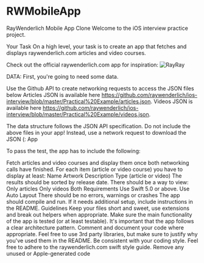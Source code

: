 # RWMobileApp
RayWenderlich Mobile App Clone
Welcome to the iOS interview practice project.

Your Task
On a high level, your task is to create an app that fetches and displays raywenderlich.com articles and video courses.

Check out the official raywenderlich.com app for inspiration:
![RayRay](https://user-images.githubusercontent.com/60821645/154925974-00171c7e-d794-4519-a33d-7a2dd1f780fa.png)

DATA:
First, you're going to need some data.

Use the Github API to create networking requests to access the JSON files below
Articles JSON is available here https://github.com/raywenderlich/ios-interview/blob/master/Practical%20Example/articles.json.
Videos JSON is available here https://github.com/raywenderlich/ios-interview/blob/master/Practical%20Example/videos.json.

The data structure follows the JSON API specification.
Do not include the above files in your app! Instead, use a network request to download the JSON (:
App

To pass the test, the app has to include the following:

Fetch articles and video courses and display them once both networking calls have finished.
For each item (article or video course) you have to display at least:
Name
Artwork
Description
Type (article or video)
The results should be sorted by release date.
There should be a way to view:
Only articles
Only videos
Both
Requirements
Use Swift 5.0 or above.
Use Auto Layout
There should be no errors, warnings or crashes
The app should compile and run. If it needs additional setup, include instructions in the README.
Guidelines
Keep your files short and sweet, use extensions and break out helpers when appropriate.
Make sure the main functionality of the app is tested (or at least testable).
It's important that the app follows a clear architecture pattern.
Comment and document your code where appropriate.
Feel free to use 3rd party libraries, but make sure to justify why you've used them in the README.
Be consistent with your coding style. Feel free to adhere to the raywenderlich.com swift style guide.
Remove any unused or Apple-generated code
